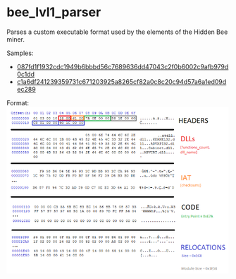 # bee_lvl1_parser

Parses a custom executable format used by the elements of the Hidden Bee miner.<br/>

Samples:<br/>
+ [087fd1f1932cdc1949b6bbbd56c7689636dd47043c2f0b6002c9afb979d0c1dd](https://www.virustotal.com/#/file/087fd1f1932cdc1949b6bbbd56c7689636dd47043c2f0b6002c9afb979d0c1dd/detection)
+ [c1a6df241239359731c671203925a8265cf82a0c8c20c94d57a6a1ed09dec289](https://www.virustotal.com/#/file/c1a6df241239359731c671203925a8265cf82a0c8c20c94d57a6a1ed09dec289/detection)

Format:<br/>
![diagram](../pics/format.png)
